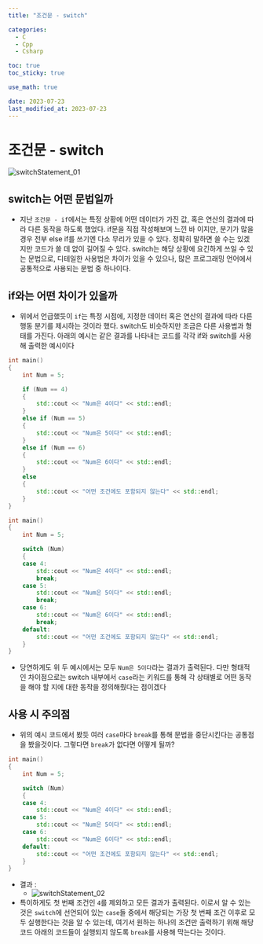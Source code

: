 ```yaml
---
title: "조건문 - switch" 

categories:
  - C
  - Cpp
  - Csharp

toc: true
toc_sticky: true

use_math: true

date: 2023-07-23
last_modified_at: 2023-07-23
---
```


# 조건문 - switch
![switchStatement_01](https://github.com/Kjaeseong/Kjaeseong.github.io/assets/103081763/fb9824be-34ec-455d-8c95-add2e42bfe02)

## switch는 어떤 문법일까
- 지난 `조건문 - if`에서는 특정 상황에 어떤 데이터가 가진 값, 혹은 연산의 결과에 따라 다른 동작을 하도록 했었다. if문을 직접 작성해보며 느낀 바 이지만, 분기가 많을 경우 전부 else if를 쓰기엔 다소 무리가 있을 수 있다. 정확히 말하면 쓸 수는 있겠지만 코드가 쓸 데 없이 길어질 수 있다. switch는 해당 상황에 요긴하게 쓰일 수 있는 문법으로, 디테일한 사용법은 차이가 있을 수 있으나, 많은 프로그래밍 언어에서 공통적으로 사용되는 문법 중 하나이다.

## if와는 어떤 차이가 있을까
- 위에서 언급했듯이 `if`는 특정 시점에, 지정한 데이터 혹은 연산의 결과에 따라 다른 행동 분기를 제시하는 것이라 했다. switch도 비슷하지만 조금은 다른 사용법과 형태를 가진다. 아래의 예시는 같은 결과를 나타내는 코드를 각각 if와 switch를 사용해 출력한 예시이다


```cpp
int main()
{
    int Num = 5;

    if (Num == 4)
    {
        std::cout << "Num은 4이다" << std::endl;
    }
    else if (Num == 5)
    {
        std::cout << "Num은 5이다" << std::endl;
    }
    else if (Num == 6)
    {
        std::cout << "Num은 6이다" << std::endl;
    }
    else
    {
        std::cout << "어떤 조건에도 포함되지 않는다" << std::endl;
    }
}
```

```cpp
int main()
{
    int Num = 5;

    switch (Num)
    {
    case 4:
        std::cout << "Num은 4이다" << std::endl;
        break;
    case 5:
        std::cout << "Num은 5이다" << std::endl;
        break;
    case 6:
        std::cout << "Num은 6이다" << std::endl;
        break;
    default:
        std::cout << "어떤 조건에도 포함되지 않는다" << std::endl;
    }
}
```

- 당연하게도 위 두 예시에서는 모두 `Num은 5이다`라는 결과가 출력된다. 다만 형태적인 차이점으로는 switch 내부에서 `case`라는 키워드를 통해 각 상태별로 어떤 동작을 해야 할 지에 대한 동작을 정의해줬다는 점이겠다

## 사용 시 주의점
- 위의 예시 코드에서 봤듯 여러 `case`마다 `break`를 통해 문법을 중단시킨다는 공통점을 봤을것이다. 그렇다면 `break`가 없다면 어떻게 될까?

```cpp
int main()
{
	int Num = 5;

	switch (Num)
	{
	case 4:
		std::cout << "Num은 4이다" << std::endl;
	case 5:
		std::cout << "Num은 5이다" << std::endl;
	case 6:
		std::cout << "Num은 6이다" << std::endl;
	default:
		std::cout << "어떤 조건에도 포함되지 않는다" << std::endl;
	}
}
```

- 결과 :
  - ![switchStatement_02](https://github.com/Kjaeseong/Kjaeseong.github.io/assets/103081763/2aa59d88-2df0-412c-8e51-a656762553f2)
- 특이하게도 첫 번째 조건인 `4`를 제외하고 모든 결과가 출력된다. 이로서 알 수 있는 것은 `switch`에 선언되어 있는 `case`들 중에서 해당되는 가장 첫 번째 조건 이후로 모두 실행한다는 것을 알 수 있는데, 여기서 원하는 하나의 조건만 출력하기 위해 해당 코드 아래의 코드들이 실행되지 않도록 `break`를 사용해 막는다는 것이다.
